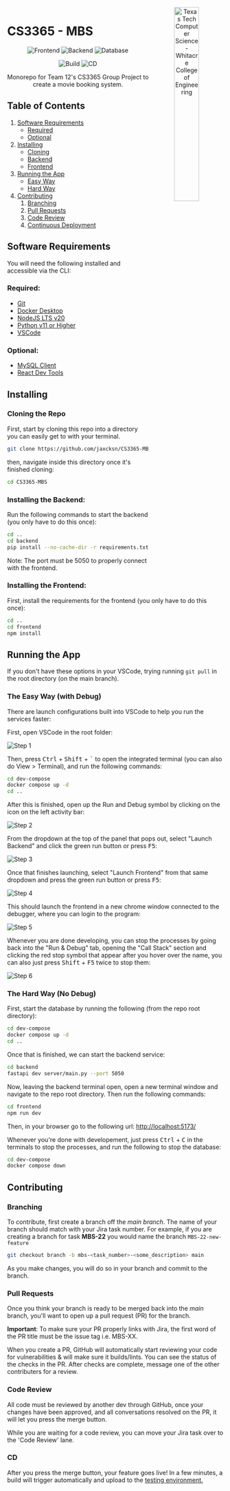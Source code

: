 <div align="center">
<picture>
         <source media="(prefers-color-scheme: dark)" srcset="https://raw.githubusercontent.com/jaxcksn/jaxcksn/main/files/ttu_cs_dark.png">
        <img alt="Texas Tech Computer Science - Whitacre College of Engineering" src="https://raw.githubusercontent.com/jaxcksn/jaxcksn/main/files/ttu_cs_light.png" width="34%" align="right">
</picture>
</div>

# CS3365 - MBS

<div align='center'>

![Frontend](https://flat.badgen.net/static/Frontend/React/blue)
![Backend](https://flat.badgen.net/static/Backend/FastAPI/cyan)
![Database](https://flat.badgen.net/static/Database/MySQL/orange)

![Build](https://flat.badgen.net/github/checks/jaxcksn/CS3365-MBS/main/Test%20Frontend%20Build?label=Test&cache=3600)
![CD](https://flat.badgen.net/github/checks/jaxcksn/CS3365-MBS/main/Build%20for%20Staging%20Environment?label=CD&cache=3600)

Monorepo for Team 12's CS3365 Group Project to create a movie booking system.

</div>

## Table of Contents

1. [Software Requirements](#software-requirements)
   - [Required](#required)
   - [Optional](#optional)
2. [Installing](#installing)
   - [Cloning](#cloning-the-repo)
   - [Backend](#installing-the-backend)
   - [Frontend](#installing-the-frontend)
3. [Running the App](#running-the-app)
   - [Easy Way](#the-easy-way-with-debug)
   - [Hard Way](#the-hard-way-no-debug)
4. [Contributing](#contributing)
   1. [Branching](#branching)
   2. [Pull Requests](#pull-requests)
   3. [Code Review](#code-review)
   4. [Continuous Deployment](#cd)

## Software Requirements

You will need the following installed and accessible via the CLI:

### Required:

- [Git](https://git-scm.com/downloads)
- [Docker Desktop](https://www.docker.com/products/docker-desktop/)
- [NodeJS LTS v20](https://nodejs.org/en)
- [Python v11 or Higher](https://www.python.org/downloads/)
- [VSCode](https://code.visualstudio.com/)

### Optional:

- [MySQL Client](https://dev.mysql.com/downloads/mysql/)
- [React Dev Tools](https://chromewebstore.google.com/detail/react-developer-tools)

## Installing

### Cloning the Repo

First, start by cloning this repo into a directory you can easily get to with your terminal.

```bash
git clone https://github.com/jaxcksn/CS3365-MBS.git
```

then, navigate inside this directory once it's finished cloning:

```bash
cd CS3365-MBS
```

### Installing the Backend:

Run the following commands to start the backend (you only have to do this once):

```bash
cd ..
cd backend
pip install --no-cache-dir -r requirements.txt
```

Note: The port must be 5050 to properly connect with the frontend.

### Installing the Frontend:

First, install the requirements for the frontend (you only have to do this once):

```bash
cd ..
cd frontend
npm install
```

## Running the App

If you don't have these options in your VSCode, trying running `git pull` in the root directory (on the main branch).

### The Easy Way (with Debug)

There are launch configurations built into VSCode to help you run the services faster:

First, open VSCode in the root folder:

![Step 1](/docs/photos/step1.png)

Then, press <kbd>Ctrl</kbd> + <kbd>Shift</kbd> + <kbd>`</kbd> to open the integrated terminal (you can also do View > Terminal), and run the following commands:

```bash
cd dev-compose
docker compose up -d
cd ..
```

After this is finished, open up the Run and Debug symbol by clicking on the icon on the left activity bar:

![Step 2](/docs/photos/step2.png)

From the dropdown at the top of the panel that pops out, select "Launch Backend" and click the green run button or press <kbd>F5</kbd>:

![Step 3](/docs/photos/step3.png)

Once that finishes launching, select "Launch Frontend" from that same dropdown and press the green run button or press <kbd>F5</kbd>:

![Step 4](/docs/photos/step4.png)

This should launch the frontend in a new chrome window connected to the debugger, where you can login to the program:

![Step 5](/docs/photos/step5.png)

Whenever you are done developing, you can stop the processes by going back into the "Run & Debug" tab, opening the "Call Stack" section and clicking the red stop symbol that appear after you hover over the name, you can also just press <kbd>Shift</kbd> + <kbd>F5</kbd> twice to stop them:

![Step 6](/docs/photos/step6.png)

### The Hard Way (No Debug)

First, start the database by running the following (from the repo root directory):

```bash
cd dev-compose
docker compose up -d
cd ..
```

Once that is finished, we can start the backend service:

```bash
cd backend
fastapi dev server/main.py --port 5050
```

Now, leaving the backend terminal open, open a new terminal window and navigate to the repo root directory. Then run the following commands:

```bash
cd frontend
npm run dev
```

Then, in your browser go to the following url: [http://localhost:5173/](http://localhost:5173/)

Whenever you're done with developement, just press <kbd>Ctrl</kbd> + <kbd>C</kbd> in the terminals to stop the processes, and run the following to stop the database:

```bash
cd dev-compose
docker compose down
```

## Contributing

### Branching

To contribute, first create a branch off the _main branch_. The name of your branch should match with your Jira task number. For example, if you are creating a branch for task **MBS-22** you would name the branch `MBS-22-new-feature`

```bash
git checkout branch -b mbs-<task_number>-<some_description> main
```

As you make changes, you will do so in your branch and commit to the branch.

### Pull Requests

Once you think your branch is ready to be merged back into the _main_ branch, you'll want to open up a pull request (PR) for the branch.

**Important**: To make sure your PR properly links with Jira, the first word of the PR title must be the issue tag i.e. MBS-XX.

When you create a PR, GitHub will automatically start reviewing your code for vulnerabilities & will make sure it builds/lints. You can see the status of the checks in the PR. After checks are complete, message one of the other contributers for a review.

### Code Review

All code must be reviewed by another dev through GitHub, once your changes have been approved, and all conversations resolved on the PR, it will let you press the merge button.

While you are waiting for a code review, you can move your Jira task over to the 'Code Review' lane.

### CD

After you press the merge button, your feature goes live! In a few minutes, a build will trigger automatically and upload to the [testing environment.](https://mbs.jaxcksn.dev)
